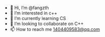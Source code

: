- 👋 Hi, I’m @fangzth
- 👀 I’m interested in c++
- 🌱 I’m currently learning CS
- 💞️ I’m looking to collaborate on C++
- 📫 How to reach me 1404409583@qq.com

<!---
fangzth/fangzth is a ✨ special ✨ repository because its `README.md` (this file) appears on your GitHub profile.
You can click the Preview link to take a look at your changes.
--->
